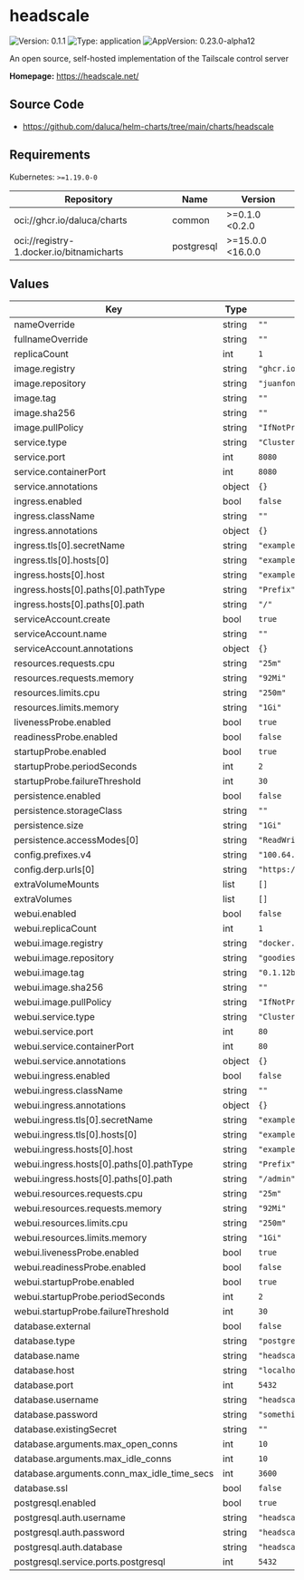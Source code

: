 # headscale

![Version: 0.1.1](https://img.shields.io/badge/Version-0.1.1-informational?style=flat-square) ![Type: application](https://img.shields.io/badge/Type-application-informational?style=flat-square) ![AppVersion: 0.23.0-alpha12](https://img.shields.io/badge/AppVersion-0.23.0--alpha12-informational?style=flat-square)

An open source, self-hosted implementation of the Tailscale control server

**Homepage:** <https://headscale.net/>

## Source Code

* <https://github.com/daluca/helm-charts/tree/main/charts/headscale>

## Requirements

Kubernetes: `>=1.19.0-0`

| Repository | Name | Version |
|------------|------|---------|
| oci://ghcr.io/daluca/charts | common | >=0.1.0 <0.2.0 |
| oci://registry-1.docker.io/bitnamicharts | postgresql | >=15.0.0 <16.0.0 |

## Values

| Key | Type | Default | Description |
|-----|------|---------|-------------|
| nameOverride | string | `""` |  |
| fullnameOverride | string | `""` |  |
| replicaCount | int | `1` |  |
| image.registry | string | `"ghcr.io"` |  |
| image.repository | string | `"juanfont/headscale"` |  |
| image.tag | string | `""` |  |
| image.sha256 | string | `""` |  |
| image.pullPolicy | string | `"IfNotPresent"` |  |
| service.type | string | `"ClusterIP"` |  |
| service.port | int | `8080` |  |
| service.containerPort | int | `8080` |  |
| service.annotations | object | `{}` |  |
| ingress.enabled | bool | `false` |  |
| ingress.className | string | `""` |  |
| ingress.annotations | object | `{}` |  |
| ingress.tls[0].secretName | string | `"example.org-tls"` |  |
| ingress.tls[0].hosts[0] | string | `"example.org"` |  |
| ingress.hosts[0].host | string | `"example.org"` |  |
| ingress.hosts[0].paths[0].pathType | string | `"Prefix"` |  |
| ingress.hosts[0].paths[0].path | string | `"/"` |  |
| serviceAccount.create | bool | `true` |  |
| serviceAccount.name | string | `""` |  |
| serviceAccount.annotations | object | `{}` |  |
| resources.requests.cpu | string | `"25m"` |  |
| resources.requests.memory | string | `"92Mi"` |  |
| resources.limits.cpu | string | `"250m"` |  |
| resources.limits.memory | string | `"1Gi"` |  |
| livenessProbe.enabled | bool | `true` |  |
| readinessProbe.enabled | bool | `false` |  |
| startupProbe.enabled | bool | `true` |  |
| startupProbe.periodSeconds | int | `2` |  |
| startupProbe.failureThreshold | int | `30` |  |
| persistence.enabled | bool | `false` |  |
| persistence.storageClass | string | `""` |  |
| persistence.size | string | `"1Gi"` |  |
| persistence.accessModes[0] | string | `"ReadWriteOnce"` |  |
| config.prefixes.v4 | string | `"100.64.0.0/10"` |  |
| config.derp.urls[0] | string | `"https://controlplane.tailscale.com/derpmap/default"` |  |
| extraVolumeMounts | list | `[]` |  |
| extraVolumes | list | `[]` |  |
| webui.enabled | bool | `false` |  |
| webui.replicaCount | int | `1` |  |
| webui.image.registry | string | `"docker.io"` |  |
| webui.image.repository | string | `"goodieshq/headscale-admin"` |  |
| webui.image.tag | string | `"0.1.12b"` |  |
| webui.image.sha256 | string | `""` |  |
| webui.image.pullPolicy | string | `"IfNotPresent"` |  |
| webui.service.type | string | `"ClusterIP"` |  |
| webui.service.port | int | `80` |  |
| webui.service.containerPort | int | `80` |  |
| webui.service.annotations | object | `{}` |  |
| webui.ingress.enabled | bool | `false` |  |
| webui.ingress.className | string | `""` |  |
| webui.ingress.annotations | object | `{}` |  |
| webui.ingress.tls[0].secretName | string | `"example.org-tls"` |  |
| webui.ingress.tls[0].hosts[0] | string | `"example.org"` |  |
| webui.ingress.hosts[0].host | string | `"example.org"` |  |
| webui.ingress.hosts[0].paths[0].pathType | string | `"Prefix"` |  |
| webui.ingress.hosts[0].paths[0].path | string | `"/admin"` |  |
| webui.resources.requests.cpu | string | `"25m"` |  |
| webui.resources.requests.memory | string | `"92Mi"` |  |
| webui.resources.limits.cpu | string | `"250m"` |  |
| webui.resources.limits.memory | string | `"1Gi"` |  |
| webui.livenessProbe.enabled | bool | `true` |  |
| webui.readinessProbe.enabled | bool | `false` |  |
| webui.startupProbe.enabled | bool | `true` |  |
| webui.startupProbe.periodSeconds | int | `2` |  |
| webui.startupProbe.failureThreshold | int | `30` |  |
| database.external | bool | `false` |  |
| database.type | string | `"postgres"` |  |
| database.name | string | `"headscale"` |  |
| database.host | string | `"localhost"` |  |
| database.port | int | `5432` |  |
| database.username | string | `"headscale_user"` |  |
| database.password | string | `"somethingSecureIPromise"` |  |
| database.existingSecret | string | `""` |  |
| database.arguments.max_open_conns | int | `10` |  |
| database.arguments.max_idle_conns | int | `10` |  |
| database.arguments.conn_max_idle_time_secs | int | `3600` |  |
| database.ssl | bool | `false` |  |
| postgresql.enabled | bool | `true` |  |
| postgresql.auth.username | string | `"headscale"` |  |
| postgresql.auth.password | string | `"headscale"` |  |
| postgresql.auth.database | string | `"headscale"` |  |
| postgresql.service.ports.postgresql | int | `5432` |  |
